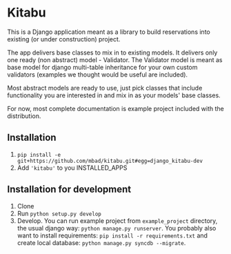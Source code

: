 Kitabu
======

This is a Django application meant as a library to build reservations into existing (or under construction) project. 

The app delivers base classes to mix in to existing models. It delivers only one ready (non abstract) model - Validator. The Validator model is meant as base model for django multi-table inheritance for your own custom validators (examples we thought would be useful are included).


Most abstract models are ready to use, just pick classes that include functionality you are interested in and mix in as your models' base classes.

For now, most complete documentation is example project included with the distribution.

Installation
------------

1. `pip install -e git+https://github.com/mbad/kitabu.git#egg=django_kitabu-dev`
1. Add `'kitabu'` to you INSTALLED_APPS

Installation for development
----------------------------

1. Clone
1. Run `python setup.py develop`
1. Develop. You can run example project from `example_project` directory, the usual django way: `python manage.py runserver`. You probably also want to install requirements: `pip install -r requirements.txt` and create local database: `python manage.py syncdb --migrate`.



